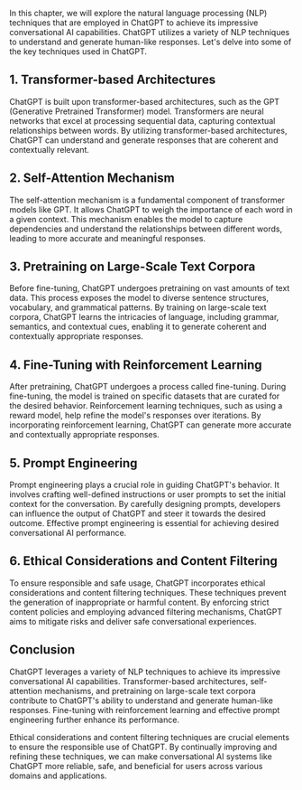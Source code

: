 
In this chapter, we will explore the natural language processing (NLP) techniques that are employed in ChatGPT to achieve its impressive conversational AI capabilities. ChatGPT utilizes a variety of NLP techniques to understand and generate human-like responses. Let's delve into some of the key techniques used in ChatGPT.

1\. Transformer-based Architectures
----------------------------------

ChatGPT is built upon transformer-based architectures, such as the GPT (Generative Pretrained Transformer) model. Transformers are neural networks that excel at processing sequential data, capturing contextual relationships between words. By utilizing transformer-based architectures, ChatGPT can understand and generate responses that are coherent and contextually relevant.

2\. Self-Attention Mechanism
---------------------------

The self-attention mechanism is a fundamental component of transformer models like GPT. It allows ChatGPT to weigh the importance of each word in a given context. This mechanism enables the model to capture dependencies and understand the relationships between different words, leading to more accurate and meaningful responses.

3\. Pretraining on Large-Scale Text Corpora
------------------------------------------

Before fine-tuning, ChatGPT undergoes pretraining on vast amounts of text data. This process exposes the model to diverse sentence structures, vocabulary, and grammatical patterns. By training on large-scale text corpora, ChatGPT learns the intricacies of language, including grammar, semantics, and contextual cues, enabling it to generate coherent and contextually appropriate responses.

4\. Fine-Tuning with Reinforcement Learning
------------------------------------------

After pretraining, ChatGPT undergoes a process called fine-tuning. During fine-tuning, the model is trained on specific datasets that are curated for the desired behavior. Reinforcement learning techniques, such as using a reward model, help refine the model's responses over iterations. By incorporating reinforcement learning, ChatGPT can generate more accurate and contextually appropriate responses.

5\. Prompt Engineering
---------------------

Prompt engineering plays a crucial role in guiding ChatGPT's behavior. It involves crafting well-defined instructions or user prompts to set the initial context for the conversation. By carefully designing prompts, developers can influence the output of ChatGPT and steer it towards the desired outcome. Effective prompt engineering is essential for achieving desired conversational AI performance.

6\. Ethical Considerations and Content Filtering
-----------------------------------------------

To ensure responsible and safe usage, ChatGPT incorporates ethical considerations and content filtering techniques. These techniques prevent the generation of inappropriate or harmful content. By enforcing strict content policies and employing advanced filtering mechanisms, ChatGPT aims to mitigate risks and deliver safe conversational experiences.

Conclusion
----------

ChatGPT leverages a variety of NLP techniques to achieve its impressive conversational AI capabilities. Transformer-based architectures, self-attention mechanisms, and pretraining on large-scale text corpora contribute to ChatGPT's ability to understand and generate human-like responses. Fine-tuning with reinforcement learning and effective prompt engineering further enhance its performance.

Ethical considerations and content filtering techniques are crucial elements to ensure the responsible use of ChatGPT. By continually improving and refining these techniques, we can make conversational AI systems like ChatGPT more reliable, safe, and beneficial for users across various domains and applications.
